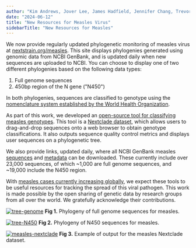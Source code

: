```yaml
---
author: "Kim Andrews, Jover Lee, James Hadfield, Jennifer Chang, Trevor Bedford"
date: "2024-06-12"
title: "New Resources for Measles Virus"
sidebarTitle: "New Resources for Measles"
---
```


We now provide regularly updated phylogenetic monitoring of measles virus at [nextstrain.org/measles](https://nextstrain.org/measles). This site displays phylogenies generated using genomic data from NCBI GenBank, and is updated daily when new sequences are uploaded to NCBI. You can choose to display one of two different phylogenies based on the following data types:

1. Full genome sequences
1. 450bp region of the N gene ("N450")

In both phylogenies, sequences are classified to genotype using the [nomenclature system established by the World Health Organization](https://iris.who.int/bitstream/handle/10665/241889/WER8709_73-80.PDF?sequence=1).

As part of this work, we developed an [open-source tool for classifying measles genotypes](https://clades.nextstrain.org/?dataset-name=nextstrain/measles/N450/WHO-2012). This tool is a [Nextclade dataset](https://docs.nextstrain.org/projects/nextclade/en/stable/user/datasets.html), which allows users to drag-and-drop sequences onto a web browser to obtain genotype classifications. It also outputs sequence quality control metrics and displays user sequences on a phylogenetic tree.

We also provide links, updated daily, where all NCBI GenBank measles [sequences](https://data.nextstrain.org/files/workflows/measles/sequences.fasta.zst) and [metadata](https://data.nextstrain.org/files/workflows/measles/metadata.tsv.zst) can be downloaded. These currently include over 23,000 sequences, of which ~1,000 are full genome sequences, and ~19,000 include the N450 region.

With [measles cases currently increasing globally](https://www.who.int/news/item/16-11-2023-global-measles-threat-continues-to-grow-as-another-year-passes-with-millions-of-children-unvaccinated), we expect these tools to be useful resources for tracking the spread of this viral pathogen. This work is made possible by the open sharing of genetic data by research groups from all over the world. We gratefully acknowledge their contributions.


[![tree-genome](img/measles_tree_genome_2024-06-10.png)](https://nextstrain.org/measles/genome)
**Fig 1.** Phylogeny of full genome sequences for measles.

[![tree-N450](img/measles_tree_N450_2024-06-10.png)](https://nextstrain.org/measles/N450)
**Fig 2.** Phylogeny of N450 sequences for measles.

[![measles-nextclade](img/measles_nextclade.png)](https://clades.nextstrain.org/?dataset-name=nextstrain/measles/N450/WHO-2012)
**Fig 3.** Example of output for the measles Nextclade dataset.
